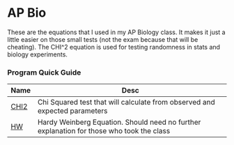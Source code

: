 # AP Bio

These are the equations that I used in my AP Biology class. It makes it just a little easier on those small tests (not the exam because that will be cheating). The CHI^2 equation is used for testing randomness in stats and biology experiments.

### Program Quick Guide

| Name    | Desc                                                                                     |
| ------- | ---------------------------------------------------------------------------------------- |
| [CHI2](CHI2.md)| Chi Squared test that will calculate from observed and expected parameters        |
| [HW](HW.md)      | Hardy Weinberg Equation. Should need no further explanation for those who took the class |